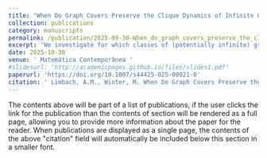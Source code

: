 ```yaml
---
title: "When Do Graph Covers Preserve the Clique Dynamics of Infinite Graphs?"
collection: publications
category: manuscripts
permalink: /publication/2025-09-30-When_do_graph_covers_preserve_the_clique_dynamics_of_infinite_graphs
excerpt: 'We investigate for which classes of (potentially infinite) graphs the clique dynamics is cover stable, i. e., when clique convergence/divergence is preserved under triangular covering maps. We first present an instructive counterexample: a clique convergent graph, which covers a clique divergent graph and which is covered by a clique divergent graph. Based on this, we then focus on local conditions (i. e., conditions on the neighbourhoods of vertices) and show that the following are sufficient to imply cover stability for connected graphs: local girth $$\geq 7$$ and local minimum degree $$\geq 2$$; being locally cyclic and of minimum degree $$\geq 6$$.'
date: 2025-10-30
venue: ' Matemática Contemporânea '
#slidesurl: 'http://academicpages.github.io/files/slides1.pdf'
paperurl: 'https://doi.org/10.1007/s44425-025-00021-8'
citation: ' Limbach, A.M., Winter, M. When Do Graph Covers Preserve the Clique Dynamics of Infinite Graphs?. <i>Mat. Contemp. </i> (2025). https://doi.org/10.1007/s44425-025-00021-8'
---
```


The contents above will be part of a list of publications, if the user clicks the link for the publication than the contents of section will be rendered as a full page, allowing you to provide more information about the paper for the reader. When publications are displayed as a single page, the contents of the above "citation" field will automatically be included below this section in a smaller font.